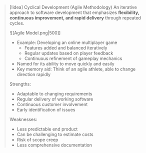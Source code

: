 > [!idea] Cyclical Development (Agile Methodology)
> An iterative approach to software development that emphasizes **flexibility, continuous improvement, and rapid delivery** through repeated cycles.
> 
> ![[Agile Model.png|500]]
> 
> - Example: Developing an online multiplayer game
>   - Features added and balanced iteratively
>   - Regular updates based on player feedback
>   - Continuous refinement of gameplay mechanics
> - Named for its ability to move quickly and easily
> - Key memory aid: Think of an agile athlete, able to change direction rapidly
> 
> Strengths:
> - Adaptable to changing requirements
> - Regular delivery of working software
> - Continuous customer involvement
> - Early identification of issues
> 
> Weaknesses:
> - Less predictable end product
> - Can be challenging to estimate costs
> - Risk of scope creep
> - Less comprehensive documentation



